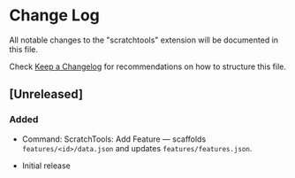 # Change Log

All notable changes to the "scratchtools" extension will be documented in this file.

Check [Keep a Changelog](http://keepachangelog.com/) for recommendations on how to structure this file.

## [Unreleased]

### Added
- Command: ScratchTools: Add Feature — scaffolds `features/<id>/data.json` and updates `features/features.json`.

- Initial release